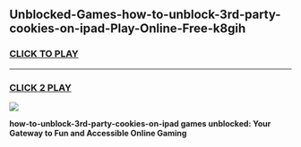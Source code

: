 
## Unblocked-Games-how-to-unblock-3rd-party-cookies-on-ipad-Play-Online-Free-k8gih
<h3>
<a href="https://premium76.site?title=how-to-unblock-3rd-party-cookies-on-ipad&ref=26A">CLICK TO PLAY</a></h3>
<hr>

<h3>
<a href="https://premium76.site?title=how-to-unblock-3rd-party-cookies-on-ipad&ref=26A">CLICK 2 PLAY</a>
  
</h3>

<a href="https://premium76.site?title=how-to-unblock-3rd-party-cookies-on-ipad&ref=26A"><img src="https://clearcache.store/games.png"></a>


**how-to-unblock-3rd-party-cookies-on-ipad games unblocked: Your Gateway to Fun and Accessible Online Gaming**
